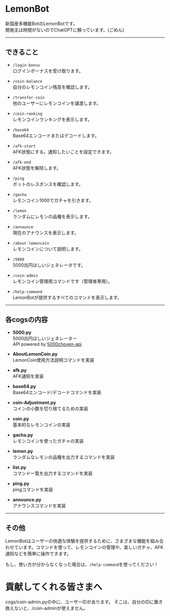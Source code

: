 # LemonBot

新国産多機能BotのLemonBotです。  
開発主は時間がないのでChatGPTに頼っています。(ごめん)

---

## できること

- `/login-bonus`  
  ログインボーナスを受け取ります。
  
- `/coin-balance`  
  自分のレモンコイン残高を確認します。
  
- `/transfer-coin`  
  他のユーザーにレモンコインを譲渡します。
  
- `/coin-ranking`  
  レモンコインランキングを表示します。
  
- `/base64`  
  Base64エンコードまたはデコードします。
  
- `/afk-start`  
  AFK状態にする。通知したいことを設定できます。
  
- `/afk-end`  
  AFK状態を解除します。
  
- `/ping`  
  ボットのレスポンスを確認します。
  
- `/gacha`  
  レモンコイン1000でガチャを引きます。
  
- `/lemon`  
  ランダムにレモンの品種を表示します。
  
- `/announce`  
  現在のアナウンスを表示します。
  
- `/about-lemoncoin`  
  レモンコインについて説明します。
  
- `/5000`  
  5000兆円ほしいジェネレータです。
  
- `/coin-admin`  
  レモンコイン管理用コマンドです（管理者専用）。
  
- `/help-command`  
  LemonBotが提供するすべてのコマンドを表示します。

---

## 各cogsの内容

- **5000.py**  
  5000兆円ほしいジェネレーター  
  API powered by [5000choyen-api](https://github.com/CyberRex0/5000choyen-api)
  
- **AboutLemonCoin.py**  
  LemonCoin使用方法説明コマンドを実装
  
- **afk.py**  
  AFK通知を実装
  
- **base64.py**  
  Base64エンコード/デコードコマンドを実装
  
- **coin-Adjustment.py**  
  コインの小数を切り捨てるための実装
  
- **coin.py**  
  基本的なレモンコインの実装
  
- **gacha.py**  
  レモンコインを使ったガチャの実装
  
- **lemon.py**  
  ランダムなレモンの品種を出力するコマンドを実装
  
- **list.py**  
  コマンド一覧を出力するコマンドを実装
  
- **ping.py**  
  pingコマンドを実装
  
- **announce.py**  
  アナウンスコマンドを実装

---

## その他

LemonBotはユーザーの快適な体験を提供するために、さまざまな機能を組み合わせています。コマンドを使って、レモンコインの管理や、楽しいガチャ、AFK通知などを簡単に操作できます。

もし、使い方が分からなくなった場合は、`/help-command`を使ってください！

# 貢献してくれる皆さまへ

cogs/coin-admin.pyの中に、ユーザーIDがあります。
そこは、自分のIDに置き換えないと、/coin-adminが使えません。